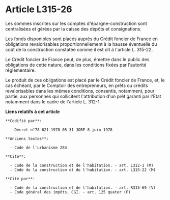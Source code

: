 # Article L315-26

Les sommes inscrites sur les comptes d'épargne-construction sont centralisées et gérées par la caisse des dépôts et
consignations.

Les fonds disponibles sont placés auprès du Crédit foncier de France en obligations revalorisables proportionnellement à la
hausse éventuelle du coût de la construction constatée comme il est dit à l'article L. 315-22.

Le Crédit foncier de France peut, de plus, émettre dans le public des obligations de cette nature, dans les conditions fixées
par l'autorité réglementaire.

Le produit de ces obligations est placé par le Crédit foncier de France, et, le cas échéant, par le Comptoir des
entrepreneurs, en prêts ou crédits revalorisables dans les mêmes conditions, consentis, notamment, pour partie, aux personnes
qui sollicitent l'attribution d'un prêt garanti par l'Etat notamment dans le cadre de l'article L. 312-1.

**Liens relatifs à cet article**

	**Codifié par**:

	  - Décret n°78-621 1978-05-31 JORF 8 juin 1978

	**Anciens textes**:

	  - Code de l'urbanisme 284

	**Cite**:

	  - Code de la construction et de l'habitation. - art. L312-1 (M)
	  - Code de la construction et de l'habitation. - art. L315-22 (M)

	**Cité par**:

	  - Code de la construction et de l'habitation. - art. R315-69 (V)
	  - Code général des impôts, CGI. - art. 125 quater (P)
